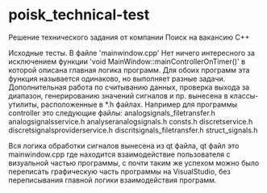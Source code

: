 # poisk_technical-test

Решение технического задания от компании Поиск на вакансию С++

Исходные тесты.
 В файле 'mainwindow.cpp' Нет ничего интересного за исключением функции 'void MainWindow::mainControllerOnTimer()' в которой описана главная логика программ. Для обоих программ эта функция называется одинаково, но выполняет разные задачи. Дополнительная работа по считыванию данных, проверка выхода за диапазон, генерированию значений сигналов и пр. вынесена в классы-утилиты, расположенные в *.h файлах. Например для программы controller это следующие файлы: 
analogsignals_filetransfer.h
analogsignalsservice.h
analyseranalogsignals.h
consts.h
discretservice.h
discretsignalsproviderservice.h
discritsignals_filetransfer.h
struct_signals.h

Вся логика обработки сигналов вынесена из qt файла, qt файл это mainwindow.cpp где находится взаимодействие пользователя с визуальной частью программы, с почти таким же успехом можно было переписать графическую часть программы на VisualStudio, без переписывания главной логики взаимодействия программ.

